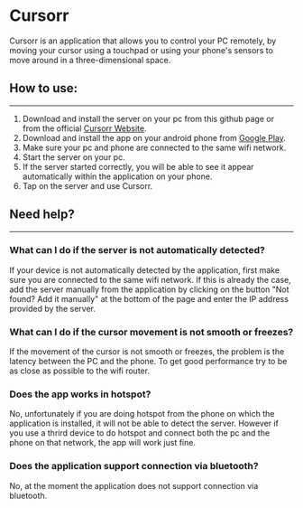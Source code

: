 # Cursorr
Cursorr is an application that allows you to control your PC remotely, by moving your cursor using a touchpad or using your phone's sensors to move around in a three-dimensional space.

## How to use:
---
1. Download and install the server on your pc from this github page or from the official [Cursorr Website](https://cursorrapp.com/).
2. Download and install the app on your android phone from [Google Play](https://play.google.com/store/apps/details?id=mariusbinary.cursorr).
3. Make sure your pc and phone are connected to the same wifi network.
4. Start the server on your pc.
5. If the server started correctly, you will be able to see it appear automatically within the application on your phone.
6. Tap on the server and use Cursorr.

## Need help?
---
### What can I do if the server is not automatically detected?
If your device is not automatically detected by the application, first make sure you are connected to the same wifi network. If this is already the case, add the server manually from the application by clicking on the button "Not found? Add it manually" at the bottom of the page and enter the IP address provided by the server.
### What can I do if the cursor movement is not smooth or freezes?
If the movement of the cursor is not smooth or freezes, the problem is the latency between the PC and the phone. To get good performance try to be as close as possible to the wifi router.
### Does the app works in hotspot?
No, unfortunately if you are doing hotspot from the phone on which the application is installed, it will not be able to detect the server. However if you use a thrird device to do hotspot and connect both the pc and the phone on that network, the app will work just fine.
### Does the application support connection via bluetooth?
No, at the moment the application does not support connection via bluetooth.
